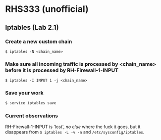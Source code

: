 # RHS333 (unofficial)  

## Iptables (Lab 2.1)   
### Create a new custom chain  
```text
$ iptables -N <chain_name>  
```  
  
### Make sure all incoming traffic is processed by <chain_name> before it is processed by RH-Firewall-1-INPUT  
```text
$ iptables -I INPUT 1 -j <chain_name>  
```  
  
### Save your work  
```bash
$ service iptables save
```  
  
### Current observations  
RH-Firewall-1-INPUT is 'lost', _no clue_ where the fuck it goes, but it disappears from ```$ iptables -L -v -n``` and ```/etc/sysconfig/iptables```.  

